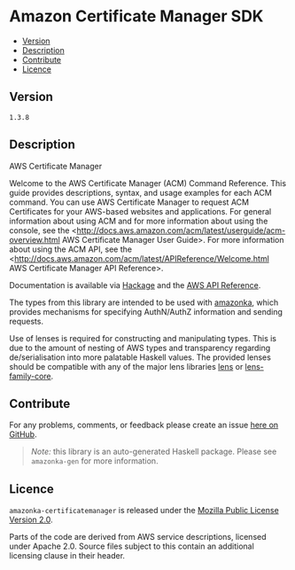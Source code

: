 # Amazon Certificate Manager SDK

* [Version](#version)
* [Description](#description)
* [Contribute](#contribute)
* [Licence](#licence)


## Version

`1.3.8`


## Description

AWS Certificate Manager

Welcome to the AWS Certificate Manager (ACM) Command Reference. This
guide provides descriptions, syntax, and usage examples for each ACM
command. You can use AWS Certificate Manager to request ACM Certificates
for your AWS-based websites and applications. For general information
about using ACM and for more information about using the console, see
the
<http://docs.aws.amazon.com/acm/latest/userguide/acm-overview.html AWS Certificate Manager User Guide>.
For more information about using the ACM API, see the
<http://docs.aws.amazon.com/acm/latest/APIReference/Welcome.html AWS Certificate Manager API Reference>.

Documentation is available via [Hackage](http://hackage.haskell.org/package/amazonka-certificatemanager)
and the [AWS API Reference](https://aws.amazon.com/documentation/).

The types from this library are intended to be used with [amazonka](http://hackage.haskell.org/package/amazonka),
which provides mechanisms for specifying AuthN/AuthZ information and sending requests.

Use of lenses is required for constructing and manipulating types.
This is due to the amount of nesting of AWS types and transparency regarding
de/serialisation into more palatable Haskell values.
The provided lenses should be compatible with any of the major lens libraries
[lens](http://hackage.haskell.org/package/lens) or [lens-family-core](http://hackage.haskell.org/package/lens-family-core).

## Contribute

For any problems, comments, or feedback please create an issue [here on GitHub](https://github.com/brendanhay/amazonka/issues).

> _Note:_ this library is an auto-generated Haskell package. Please see `amazonka-gen` for more information.


## Licence

`amazonka-certificatemanager` is released under the [Mozilla Public License Version 2.0](http://www.mozilla.org/MPL/).

Parts of the code are derived from AWS service descriptions, licensed under Apache 2.0.
Source files subject to this contain an additional licensing clause in their header.
